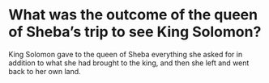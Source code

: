 # What was the outcome of the queen of Sheba’s trip to see King Solomon?

King Solomon gave to the queen of Sheba everything she asked for in addition to what she had brought to the king, and then she left and went back to her own land.
